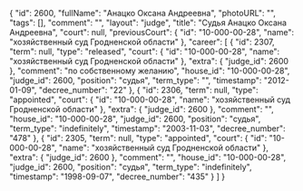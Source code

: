 {
    "id": 2600,
    "fullName": "Анацко Оксана Андреевна",
    "photoURL": "",
    "tags": [],
    "comment": "",
    "layout": "judge",
    "title": "Судья Анацко Оксана Андреевна",
    "court": null,
    "previousCourt": {
        "id": "10-000-00-28",
        "name": "хозяйственный суд Гродненской области"
    },
    "career": [
        {
            "id": 2307,
            "term": null,
            "type": "released",
            "court": {
                "id": "10-000-00-28",
                "name": "хозяйственный суд Гродненской области"
            },
            "extra": {
                "judge_id": 2600
            },
            "comment": "по собственному желанию",
            "house_id": "10-000-00-28",
            "judge_id": 2600,
            "position": "судья",
            "term_type": "",
            "timestamp": "2012-01-09",
            "decree_number": "22"
        },
        {
            "id": 2306,
            "term": null,
            "type": "appointed",
            "court": {
                "id": "10-000-00-28",
                "name": "хозяйственный суд Гродненской области"
            },
            "extra": {
                "judge_id": 2600
            },
            "comment": "",
            "house_id": "10-000-00-28",
            "judge_id": 2600,
            "position": "судья",
            "term_type": "indefinitely",
            "timestamp": "2003-11-03",
            "decree_number": "478"
        },
        {
            "id": 2305,
            "term": null,
            "type": "appointed",
            "court": {
                "id": "10-000-00-28",
                "name": "хозяйственный суд Гродненской области"
            },
            "extra": {
                "judge_id": 2600
            },
            "comment": "",
            "house_id": "10-000-00-28",
            "judge_id": 2600,
            "position": "судья",
            "term_type": "indefinitely",
            "timestamp": "1998-09-07",
            "decree_number": "435"
        }
    ]
}